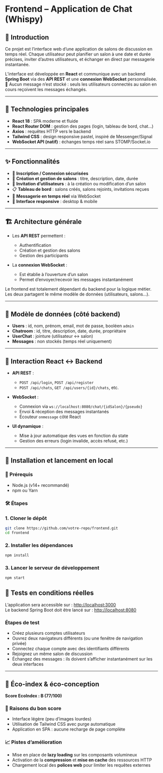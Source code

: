 # Frontend – Application de Chat (Whispy)

## 🎯 Introduction

Ce projet est l’interface web d’une application de salons de discussion en temps réel. Chaque utilisateur peut planifier un salon à une date et durée précises, inviter d’autres utilisateurs, et échanger en direct par messagerie instantanée.

L’interface est développée en **React** et communique avec un backend **Spring Boot** via des **API REST** et une **connexion WebSocket** personnalisée.  
📌 Aucun message n’est stocké : seuls les utilisateurs connectés au salon en cours reçoivent les messages échangés.

---

## 🧰 Technologies principales

- **React 18** : SPA moderne et fluide
- **React Router DOM** : gestion des pages (login, tableau de bord, chat...)
- **Axios** : requêtes HTTP vers le backend
- **Tailwind CSS** : design responsive pastel, inspiré de Messenger/Signal
- **WebSocket API (natif)** : échanges temps réel sans STOMP/Socket.io

---

## ✨ Fonctionnalités

- 🔐 **Inscription / Connexion sécurisées**
- 🧠 **Création et gestion de salons** : titre, description, date, durée
- 📩 **Invitation d’utilisateurs** : à la création ou modification d’un salon
- 📋 **Tableau de bord** : salons créés, salons rejoints, invitations reçues
- 💬 **Messagerie en temps réel** via WebSocket
- 📱 **Interface responsive** : desktop & mobile

---

## 🏗️ Architecture générale

- Les **API REST** permettent :
  - Authentification
  - Création et gestion des salons
  - Gestion des participants

- La **connexion WebSocket** :
  - Est établie à l’ouverture d’un salon
  - Permet d’envoyer/recevoir les messages instantanément

Le frontend est totalement dépendant du backend pour la logique métier. Les deux partagent le même modèle de données (utilisateurs, salons...).

---

## 🧩 Modèle de données (côté backend)

- **Users** : id, nom, prénom, email, mot de passe, booléen `admin`
- **Chatroom** : id, titre, description, date, durée, propriétaire
- **UserChat** : jointure (utilisateur ↔ salon)
- **Messages** : non stockés (temps réel uniquement)

---

## 🔄 Interaction React ↔ Backend

- **API REST** :
  - `POST /api/login`, `POST /api/register`
  - `POST /api/chats`, `GET /api/users/{id}/chats`, etc.

- **WebSocket** :
  - Connexion via `ws://localhost:8080/chat/{idSalon}/{pseudo}`
  - Envoi & réception des messages instantanés
  - Écouteur `onmessage` côté React

- **UI dynamique** :
  - Mise à jour automatique des vues en fonction du state
  - Gestion des erreurs (login invalide, accès refusé, etc.)

---

## 🚀 Installation et lancement en local

### 🔧 Prérequis

- Node.js (v14+ recommandé)
- npm ou Yarn

### 🛠️ Étapes


### 1. Cloner le dépôt
```bash
git clone https://github.com/votre-repo/frontend.git
cd frontend
```

### 2. Installer les dépendances
```bash
npm install
```

### 3. Lancer le serveur de développement
```bash
npm start
```

## 🧪 Tests en conditions réelles

L’application sera accessible sur : [http://localhost:3000](http://localhost:3000)  
Le backend Spring Boot doit être lancé sur : [http://localhost:8080](http://localhost:8080)

### Étapes de test

- Créez plusieurs comptes utilisateurs
- Ouvrez deux navigateurs différents (ou une fenêtre de navigation privée)
- Connectez chaque compte avec des identifiants différents
- Rejoignez un même salon de discussion
- Échangez des messages : ils doivent s’afficher instantanément sur les deux interfaces

---

## 🌿 Éco-index & éco-conception

**Score EcoIndex : B (77/100)**

### 🔎 Raisons du bon score

- Interface légère (peu d’images lourdes)
- Utilisation de Tailwind CSS avec purge automatique
- Application en SPA : aucune recharge de page complète

### 📈 Pistes d’amélioration

- Mise en place de **lazy loading** sur les composants volumineux
- Activation de la **compression** et **mise en cache** des ressources HTTP
- Chargement local des **polices web** pour limiter les requêtes externes

